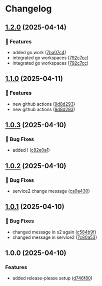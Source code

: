 # Changelog

## [1.2.0](https://github.com/elliehashemi/release-please-mono-repo-sample/compare/service2-v1.1.0...service2-v1.2.0) (2025-04-14)


### 🚀 Features

* added go.work ([7ba07c4](https://github.com/elliehashemi/release-please-mono-repo-sample/commit/7ba07c49cb30aebf5f40c853b83059d69e42e34b))
* integrated go workspaces ([792c7cc](https://github.com/elliehashemi/release-please-mono-repo-sample/commit/792c7cc6fef6aeefdd5eb0b6841d03d29f3cf53e))
* integrated go workspaces ([792c7cc](https://github.com/elliehashemi/release-please-mono-repo-sample/commit/792c7cc6fef6aeefdd5eb0b6841d03d29f3cf53e))

## [1.1.0](https://github.com/elliehashemi/release-please-mono-repo-sample/compare/service2-v1.0.3...service2-v1.1.0) (2025-04-11)


### 🚀 Features

* new github actions ([9d8d293](https://github.com/elliehashemi/release-please-mono-repo-sample/commit/9d8d29378663b400de60fdaa30e89af9d6ffc443))
* new github actions ([9d8d293](https://github.com/elliehashemi/release-please-mono-repo-sample/commit/9d8d29378663b400de60fdaa30e89af9d6ffc443))

## [1.0.3](https://github.com/elliehashemi/release-please-mono-repo-sample/compare/service2-v1.0.2...service2-v1.0.3) (2025-04-10)


### 🐛 Bug Fixes

* added ! ([c82e0a1](https://github.com/elliehashemi/release-please-mono-repo-sample/commit/c82e0a1eebdef027a1202ff764a23c4a14aa5fa1))

## [1.0.2](https://github.com/elliehashemi/release-please-mono-repo-sample/compare/service2-v1.0.1...service2-v1.0.2) (2025-04-10)


### 🐛 Bug Fixes

* service2 change message ([ca9a430](https://github.com/elliehashemi/release-please-mono-repo-sample/commit/ca9a4300c06ea2c999d64bc86cec16ba0977f110))

## [1.0.1](https://github.com/elliehashemi/release-please-mono-repo-sample/compare/service2-v1.0.0...service2-v1.0.1) (2025-04-10)


### 🐛 Bug Fixes

* changed message in s2 again ([c584b9f](https://github.com/elliehashemi/release-please-mono-repo-sample/commit/c584b9fe9449e844ccdc94d2fd5a978670b2617b))
* changed message in service2 ([7c80a53](https://github.com/elliehashemi/release-please-mono-repo-sample/commit/7c80a535f5ce0b4497c45fb7db7880401f7a96ec))

## 1.0.0 (2025-04-10)


### Features

* added release-please setup ([d746f80](https://github.com/elliehashemi/release-please-mono-repo-sample/commit/d746f80918c27ecc3fe581f690f406c784a9e50e))
